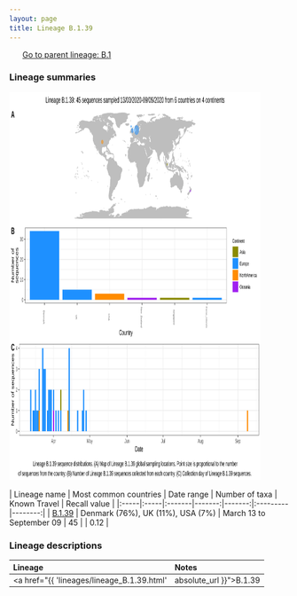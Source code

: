 ```yaml
---
layout: page
title: Lineage B.1.39
---
```




<p>
<ul class="actions small">
	 <a href="{{ 'lineages/lineage_B.1.html' | absolute_url }}" class="button special fit">Go to parent lineage: B.1</a>
</ul>
</p>
<h3> Lineage summaries</h3>

<img src="../assets/images/B.1.39.svg" alt="B.1.39 lineage summary figure" width="90%" height="700px" />


| Lineage name | Most common countries | Date range | Number of taxa | Known Travel | Recall value |
|:-----|:-----|:-------|-------:|-------:|:---------|--------:|
| <a href="{{ 'lineages/lineage_B.1.39.html' | absolute_url }}">B.1.39</a> | Denmark (76%), UK (11%), USA (7%) | March 13 to September 09 | 45 |  | 0.12 |

<h3>Lineage descriptions</h3>

| Lineage | Notes |
|:-----|:-----|
| <a href="{{ 'lineages/lineage_B.1.39.html' | absolute_url }}">B.1.39</a> | Danish lineage |

